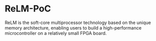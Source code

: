 # ReLM-PoC
ReLM is the soft-core multiprocessor technology based on the unique memory architecture, enabling users to build a high-performance microcontroller on a relatively small FPGA board.
